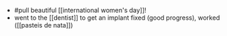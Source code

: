 - #pull beautiful [[international women's day]]!
- went to the [[dentist]] to get an implant fixed (good progress), worked ([[pasteis de nata]])